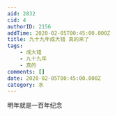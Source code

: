 ```yaml
---
aid: 2832
cid: 4
authorID: 2156
addTime: 2020-02-05T00:45:00.000Z
title: 九十九年成大错 真的来了
tags:
    - 成大错
    - 九十九年
    - 真的
comments: []
date: 2020-02-05T00:45:00.000Z
category: 水
---
```


明年就是一百年纪念
